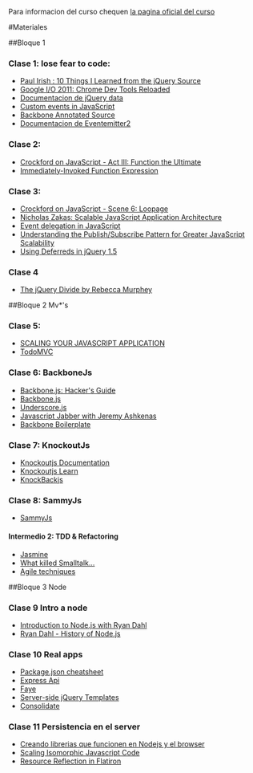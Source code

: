 Para informacion del curso chequen [la pagina oficial del curso](http://www.startcycle.org/curso-javascript/)

#Materiales

##Bloque 1

### Clase 1: lose fear to code:

- [Paul Irish : 10 Things I Learned from the jQuery Source](http://vimeo.com/12529436#at=0)
- [Google I/O 2011: Chrome Dev Tools Reloaded](http://www.youtube.com/watch?v=N8SS-rUEZPg)
- [Documentacion de jQuery data](http://api.jquery.com/jQuery.data/)
- [Custom events in JavaScript](http://www.nczonline.net/blog/2010/03/09/custom-events-in-javascript/)
- [Backbone Annotated Source](http://backbonejs.org/docs/backbone.html)
- [Documentacion de Eventemitter2](https://github.com/hij1nx/EventEmitter2/blob/master/lib/eventemitter2.js)

### Clase 2:

- [Crockford on JavaScript - Act III: Function the Ultimate](http://www.youtube.com/watch?v=ya4UHuXNygM)
- [Immediately-Invoked Function Expression](http://benalman.com/news/2010/11/immediately-invoked-function-expression/)

### Clase 3:
- [Crockford on JavaScript - Scene 6: Loopage](http://www.youtube.com/watch?v=QgwSUtYSUqA)
- [Nicholas Zakas: Scalable JavaScript Application Architecture](http://www.youtube.com/watch?v=vXjVFPosQHw)
- [Event delegation in JavaScript](http://www.nczonline.net/blog/2009/06/30/event-delegation-in-javascript/)
- [Understanding the Publish/Subscribe Pattern for Greater JavaScript Scalability](http://msdn.microsoft.com/en-us/magazine/hh201955.aspx)
- [Using Deferreds in jQuery 1.5](http://www.erichynds.com/jquery/using-deferreds-in-jquery/)

### Clase 4

- [The jQuery Divide by Rebecca Murphey](http://jsconf.eu/2010/speaker/the_jquery_divide_by_rebecca_m.html)

##Bloque 2 Mv*'s

### Clase 5:

- [SCALING YOUR JAVASCRIPT APPLICATION](http://addyosmani.com/scalable-javascript-videos/)
- [TodoMVC](http://addyosmani.github.com/todomvc/)

### Clase 6: BackboneJs

- [Backbone.js: Hacker's Guide](http://dailyjs.com/2012/07/19/mvstar-2/)
- [Backbone.js](http://backbonejs.org/)
- [Underscore.js](http://underscorejs.org/)
- [Javascript Jabber with Jeremy Ashkenas](http://javascriptjabber.com/004-jsj-backbone-js-with-jeremy-ashkenas/)
- [Backbone Boilerplate](https://github.com/tbranyen/backbone-boilerplate)

### Clase 7: KnockoutJs

- [Knockoutjs Documentation](http://knockoutjs.com/documentation/introduction.html)
- [Knockoutjs Learn](http://learn.knockoutjs.com/)
- [KnockBackjs](http://kmalakoff.github.com/knockback/)

### Clase 8: SammyJs

- [SammyJs](http://sammyjs.org/)

#### Intermedio 2: TDD & Refactoring

- [Jasmine](http://pivotal.github.com/jasmine/)
- [What killed Smalltalk...](http://www.youtube.com/watch?v=YX3iRjKj7C0#t=26m10s)
- [Agile techniques](http://www.infoq.com/presentations/principles-agile-oo-design)

##Bloque 3 Node

### Clase 9 Intro a node

- [Introduction to Node.js with Ryan Dahl](http://www.youtube.com/watch?v=jo_B4LTHi3I)
- [Ryan Dahl - History of Node.js](http://www.youtube.com/watch?v=SAc0vQCC6UQ)

### Clase 10 Real apps

- [Package.json cheatsheet](http://package.json.nodejitsu.com/)
- [Express Api](http://expressjs.com/api.html)
- [Faye](http://faye.jcoglan.com/)
- [Server-side jQuery Templates](https://github.com/kof/node-jqtpl)
- [Consolidate](https://github.com/visionmedia/consolidate.js)

### Clase 11 Persistencia en el server

- [Creando librerias que funcionen en Nodejs y el browser](http://siedrix.com/creando-librerias-que-funcionen-en-nodejs-y-el-browser)
- [Scaling Isomorphic Javascript Code](http://blog.nodejitsu.com/scaling-isomorphic-javascript-code)
- [Resource Reflection in Flatiron](http://blog.nodejitsu.com/resource-reflection-in-flatiron)


